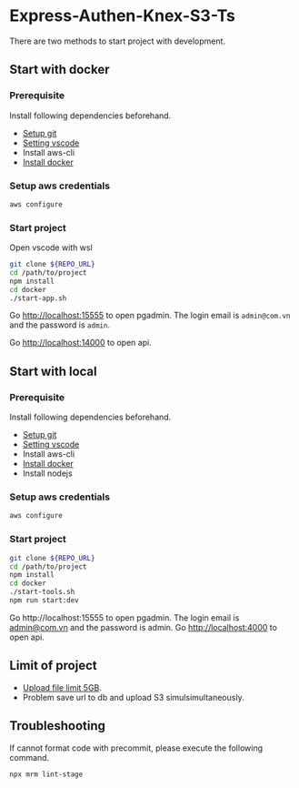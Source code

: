 # Express-Authen-Knex-S3-Ts

There are two methods to start project with development.

## Start with docker

### Prerequisite

Install following dependencies beforehand.

- [Setup git](./docs/setup-git.md)
- [Setting vscode](./docs/setting-vscode.md)
- Install aws-cli
- [Install docker](./docs/install-docker.md)

### Setup aws credentials

```bash
aws configure
```

### Start project

Open vscode with wsl

```bash
git clone ${REPO_URL}
cd /path/to/project
npm install
cd docker
./start-app.sh
```

Go [http://localhost:15555](http://localhost:15555) to open pgadmin. The login email is `admin@com.vn` and the password is `admin`.

Go [http://localhost:14000](http://localhost:14000) to open api.

## Start with local

### Prerequisite

Install following dependencies beforehand.

- [Setup git](./docs/setup-git.md)
- [Setting vscode](./docs/setting-vscode.md)
- Install aws-cli
- [Install docker](./docs/install-docker.md)
- Install nodejs

### Setup aws credentials

```bash
aws configure
```

### Start project

```bash
git clone ${REPO_URL}
cd /path/to/project
npm install
cd docker
./start-tools.sh
npm run start:dev
```

Go http://localhost:15555 to open pgadmin. The login email is admin@com.vn and the password is admin.
Go [http://localhost:4000](http://localhost:4000) to open api.

## Limit of project

- [Upload file limit 5GB](./docs/s3-service.md).
- Problem save url to db and upload S3 simulsimultaneously.

## Troubleshooting
If cannot format code with precommit, please execute the following command.
```bash
npx mrm lint-stage
```
